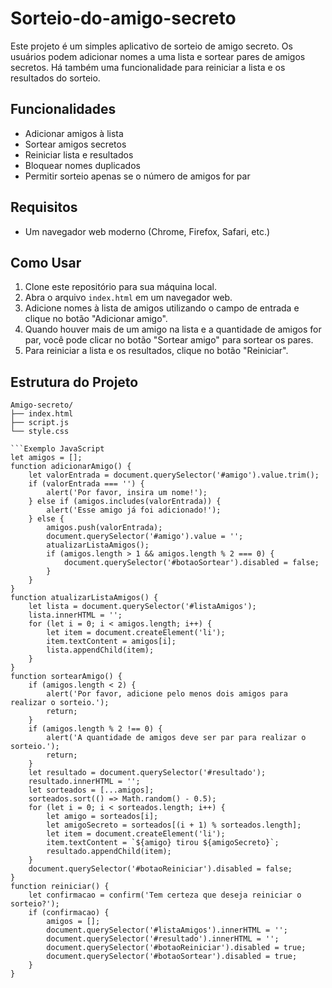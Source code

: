 ﻿# Sorteio-do-amigo-secreto

Este projeto é um simples aplicativo de sorteio de amigo secreto. Os usuários podem adicionar nomes a uma lista e sortear pares de amigos secretos. Há também uma funcionalidade para reiniciar a lista e os resultados do sorteio.

## Funcionalidades

- Adicionar amigos à lista
- Sortear amigos secretos
- Reiniciar lista e resultados
- Bloquear nomes duplicados
- Permitir sorteio apenas se o número de amigos for par

## Requisitos

- Um navegador web moderno (Chrome, Firefox, Safari, etc.)

## Como Usar

1. Clone este repositório para sua máquina local.
2. Abra o arquivo `index.html` em um navegador web.
3. Adicione nomes à lista de amigos utilizando o campo de entrada e clique no botão "Adicionar amigo".
4. Quando houver mais de um amigo na lista e a quantidade de amigos for par, você pode clicar no botão "Sortear amigo" para sortear os pares.
5. Para reiniciar a lista e os resultados, clique no botão "Reiniciar".

## Estrutura do Projeto

```plaintext
Amigo-secreto/
├── index.html
├── script.js
└── style.css

```Exemplo JavaScript
let amigos = [];
function adicionarAmigo() {
    let valorEntrada = document.querySelector('#amigo').value.trim();
    if (valorEntrada === '') {
        alert('Por favor, insira um nome!');
    } else if (amigos.includes(valorEntrada)) {
        alert('Esse amigo já foi adicionado!');
    } else {
        amigos.push(valorEntrada);
        document.querySelector('#amigo').value = '';
        atualizarListaAmigos();
        if (amigos.length > 1 && amigos.length % 2 === 0) {
            document.querySelector('#botaoSortear').disabled = false;
        }
    }
}
function atualizarListaAmigos() {
    let lista = document.querySelector('#listaAmigos');
    lista.innerHTML = '';
    for (let i = 0; i < amigos.length; i++) {
        let item = document.createElement('li');
        item.textContent = amigos[i];
        lista.appendChild(item);
    }
}
function sortearAmigo() {
    if (amigos.length < 2) {
        alert('Por favor, adicione pelo menos dois amigos para realizar o sorteio.');
        return;
    }
    if (amigos.length % 2 !== 0) {
        alert('A quantidade de amigos deve ser par para realizar o sorteio.');
        return;
    }
    let resultado = document.querySelector('#resultado');
    resultado.innerHTML = '';
    let sorteados = [...amigos];
    sorteados.sort(() => Math.random() - 0.5);
    for (let i = 0; i < sorteados.length; i++) {
        let amigo = sorteados[i];
        let amigoSecreto = sorteados[(i + 1) % sorteados.length];
        let item = document.createElement('li');
        item.textContent = `${amigo} tirou ${amigoSecreto}`;
        resultado.appendChild(item);
    }
    document.querySelector('#botaoReiniciar').disabled = false;
}
function reiniciar() {
    let confirmacao = confirm('Tem certeza que deseja reiniciar o sorteio?');
    if (confirmacao) {
        amigos = [];
        document.querySelector('#listaAmigos').innerHTML = '';
        document.querySelector('#resultado').innerHTML = '';
        document.querySelector('#botaoReiniciar').disabled = true;
        document.querySelector('#botaoSortear').disabled = true;
    }
}
